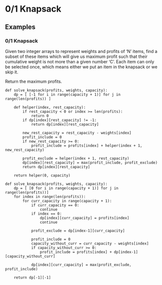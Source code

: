 # 0/1 Knapsack

## Examples
### 0/1 Knapsack
Given two integer arrays to represent weights and profits of ‘N’ items, find a subset of these items which will give us maximum profit such that their cumulative weight is not more than a given number ‘C’. Each item can only be selected once, which means either we put an item in the knapsack or we skip it.

Return the maximum profits.

```
def solve_knapsack(profits, weights, capacity):
    dp = [ [-1 for i in range(capacity + 1)] for j in range(len(profits)) ] 
    
    def helper(index, rest_capacity):
        if rest_capacity < 0 or index >= len(profits):
            return 0     
        if dp[index][rest_capacity] != -1:
            return dp[index][rest_capacity]
        
        new_rest_capacity = rest_capacity - weights[index]
        profit_include = 0
        if new_rest_capacity >= 0:
            profit_include = profits[index] + helper(index + 1, new_rest_capacity)
            
        profit_exclude = helper(index + 1, rest_capacity)
        dp[index][rest_capacity] = max(profit_include, profit_exclude)
        return dp[index][rest_capacity]

    return helper(0, capacity)
```

```
def solve_knapsack(profits, weights, capacity):
    dp = [ [0 for i in range(capacity + 1)] for j in range(len(profits))]
    for index in range(len(profits)):
        for curr_capacity in range(capacity + 1):
            if curr_capacity == 0:
                continue
            if index == 0:
                dp[index][curr_capacity] = profits[index]
                continue
            
            profit_exclude = dp[index-1][curr_capacity]
            
            profit_include = 0            
            capacity_without_curr = curr_capacity - weights[index]
            if capacity_without_curr >= 0:
                profit_include = profits[index] + dp[index-1][capacity_without_curr]

            dp[index][curr_capacity] = max(profit_exclude, profit_include)
            
    return dp[-1][-1]
```
